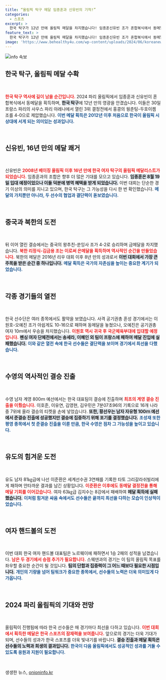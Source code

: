 ```yaml
---
title: “올림픽 탁구 메달 임종훈과 신유빈의 기적!”
categories:
  - 스포츠
excerpt: >
  한국 탁구가 12년 만에 올림픽 메달을 차지했습니다! 임종훈신유빈 조가 혼합복식에서 동메달을 획득하며 감동의 순간을 만들어냈습니다. 북한 또한 8년 만에 메달을 얻으며 경량을 더했습니다.
feature_text: >
  한국 탁구가 12년 만에 올림픽 메달을 차지했습니다! 임종훈신유빈 조가 혼합복식에서 동메달을 획득하며 감동의 순간을 만들어냈습니다. 북한 또한 8년 만에 메달을 얻으며 경량을 더했습니다.
image: 'https://www.behealthy4u.com/wp-content/uploads/2024/06/koreanews.jpg'
---
```


<p><img src="https://www.behealthy4u.com/wp-content/uploads/2024/06/koreanews.jpg" alt="info 속보" /></p>

<h2 data-ke-size="size26">한국 탁구, 올림픽 메달 수확</h2>

<p data-ke-size="size16">&nbsp;</p>

<p><b><span style="color: #ee2323;">한국 탁구 역사에 길이 남을 순간입니다.</span></b> 2024 파리 올림픽에서 임종훈과 신유빈이 혼합복식에서 동메달을 획득하며, <b><span style="background-color: #21538527;">한국 탁구</span></b>에 12년 만의 영광을 안겼습니다. 이들은 30일 프랑스 파리의 사우스 파리 아레나에서 열린 3위 결정전에서 홍콩의 웡춘팅-두호이켐 조를 4-0으로 제압했습니다. <b><span style="color: #1a5490;">이번 메달 획득은 2012년 이후 처음으로 한국이 올림픽 시상대에 서게 되는 의미있는 성과입니다.</span></b></p>

<p data-ke-size="size16">&nbsp;</p>

<h2 data-ke-size="size26">신유빈, 16년 만의 메달 쾌거</h2>

<p data-ke-size="size16">&nbsp;</p>

<p>신유빈은 <b><span style="color: #ee2323;">2008년 베이징 올림픽 이후 16년 만에 한국 여자 탁구의 올림픽 메달리스트가 되었습니다.</span></b> 임종훈과의 조합은 향후 더 많은 기대를 모으고 있습니다. <b><span style="background-color: #21538527;">임종훈은 8월 19일 입대 예정이었으나 이들 덕분에 병역 혜택을 받게 되었습니다.</span></b> 이번 대회는 단순한 경기 이상의 의미를 지니고 있으며, 한국 탁구는 그 가능성을 다시 한 번 확인했습니다. <b><span style="color: #1a5490;">메달의 가치뿐만 아니라, 두 선수의 협업과 결단력이 돋보였습니다.</span></b></p>

<p data-ke-size="size16">&nbsp;</p>

<h2 data-ke-size="size26">중국과 북한의 도전</h2>

<p data-ke-size="size16">&nbsp;</p>

<p>뒤 이어 열린 결승에서는 중국의 왕추친-쑨잉사 조가 4-2로 승리하며 금메달을 차지했습니다. <b><span style="color: #ee2323;">북한 리정식-김금용 조는 이로써 은메달을 획득하며 역사적인 순간을 만들었습니다.</span></b> 북한의 메달은 2016년 리우 대회 이후 8년 만의 성과로서 <b><span style="background-color: #21538527;">이번 대회에서 가장 큰 주목을 받은 순간 중 하나입니다.</span></b> <b><span style="color: #1a5490;">메달 획득은 국가의 자존심을 높이는 중요한 계기가 되었습니다.</span></b></p>

<p data-ke-size="size16">&nbsp;</p>

<h2 data-ke-size="size26">각종 경기들의 열전</h2>

<p data-ke-size="size16">&nbsp;</p>

<p>한국 선수단은 여러 종목에서도 활약을 보였습니다. 사격 공기권총 혼성 경기에서는 이원호-오예진 조가 아쉽게도 10-16으로 패하며 동메달을 놓쳤으나, 오예진은 공기권총 여자 10ｍ에서 우승을 차지했습니다. <b><span style="color: #ee2323;">이원호 역시 귀국 후 국군체육부대에 입대할 예정입니다.</span></b> <b><span style="background-color: #21538527;">펜싱 여자 단체전에서는 송세라, 이혜인 외 팀이 프랑스에 패하여 메달 진입에 실패했습니다.</span></b> <b><span style="color: #1a5490;">이와 같은 열전 속에 한국 선수들은 결단력을 보이며 경기에서 최선을 다했습니다.</span></b></p>

<p data-ke-size="size16">&nbsp;</p>

<h2 data-ke-size="size26">수영의 역사적인 결승 진출</h2>

<p data-ke-size="size16">&nbsp;</p>

<p>수영 남자 계영 800ｍ 예선에서는 한국 대표팀이 결승에 진출하며 <b><span style="color: #ee2323;">최초의 계영 결승 진출을 이뤘습니다.</span></b> 이호준, 이유연, 김영현, 김우민은 7분07초96의 기록으로 16개 나라 중 7위에 올라 결승의 티켓을 손에 넣었습니다. <b><span style="background-color: #21538527;">또한, 황선우는 남자 자유형 100ｍ 예선에서 준결승 진출에 성공했지만 결승에 집중하기 위해 포기를 결정했습니다.</span></b> <b><span style="color: #1a5490;">조성재 또한 평영 종목에서 첫 준결승 진출을 이룬 만큼, 한국 수영은 점차 그 가능성을 높이고 있습니다.</span></b></p>

<p data-ke-size="size16">&nbsp;</p>

<h2 data-ke-size="size26">유도의 힘겨운 도전</h2>

<p data-ke-size="size16">&nbsp;</p>

<p>유도 남자 81㎏급에 나선 이준환은 세계선수권 3연패를 기록한 타토 그리갈라쉬빌리에게 패하며 안타까운 결과를 남긴 상황입니다. <b><span style="color: #ee2323;">이준환은 이후에도 동메달 결정전을 통해 메달 기회를 이어갔습니다.</span></b> 여자 63㎏급 김지수는 8강에서 패배하여 <b><span style="background-color: #21538527;">메달 획득에 실패했습니다.</span></b> <b><span style="color: #1a5490;">이처럼 힘겨운 싸움 속에서도 선수들은 끝까지 최선을 다하는 모습이 인상적이었습니다.</span></b></p>

<p data-ke-size="size16">&nbsp;</p>

<h2 data-ke-size="size26">여자 핸드볼의 도전</h2>

<p data-ke-size="size16">&nbsp;</p>

<p>이번 대회 한국 여자 핸드볼 대표팀은 노르웨이에 패하면서 1승 2패의 성적을 남겼습니다. <b><span style="color: #ee2323;">남은 두 경기에서 승점 추가가 필요합니다.</span></b> 스웨덴과의 경기는 이 팀의 올림픽 목표를 좌우할 중요한 순간이 될 것입니다. <b><span style="background-color: #21538527;">팀의 단합과 집중력이 그 어느 때보다 필요한 시점입니다.</span></b> <b><span style="color: #1a5490;">개인의 기량을 넘어 팀워크가 중요한 종목에서, 선수들의 노력은 더욱 의미있게 다가옵니다.</span></b></p>

<p data-ke-size="size16">&nbsp;</p>

<h2 data-ke-size="size26">2024 파리 올림픽의 기대와 전망</h2>

<p data-ke-size="size16">&nbsp;</p>

<p>올림픽이 진행됨에 따라 한국 선수들은 매 경기마다 최선을 다하고 있습니다. <b><span style="color: #ee2323;">이번 대회에서 획득한 메달은 한국 스포츠의 잠재력을 보여줍니다.</span></b> 앞으로의 경기는 더욱 기대가 되며, 선수들의 성과가 한국 스포츠를 더욱 빛내기를 바랍니다. <b><span style="background-color: #21538527;">결승 진출과 메달 획득은 선수들의 노력과 희생의 결과입니다.</span></b> <b><span style="color: #1a5490;">한국이 다음 올림픽에서도 성공적인 성과를 거둘 수 있도록 응원과 지원이 필요합니다.</span></b></p>

<p data-ke-size="size16">&nbsp;</p>
생생한 뉴스, <a href="https://onioninfo.kr" rel="dofollow">onioninfo.kr</a>


